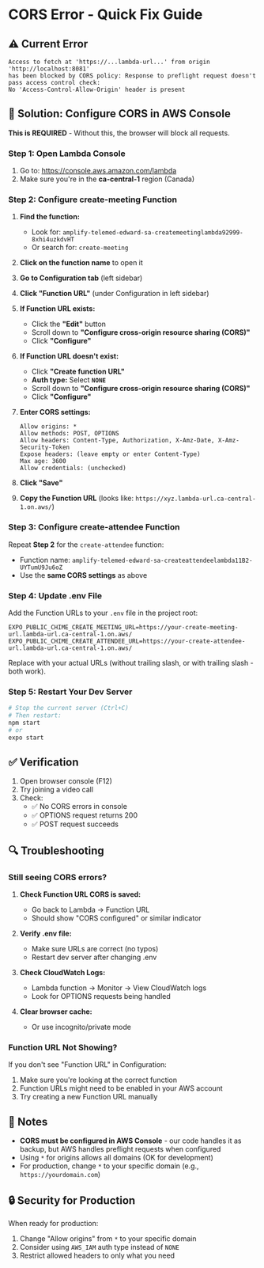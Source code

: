 # CORS Error - Quick Fix Guide

## ⚠️ Current Error
```
Access to fetch at 'https://...lambda-url...' from origin 'http://localhost:8081' 
has been blocked by CORS policy: Response to preflight request doesn't pass access control check: 
No 'Access-Control-Allow-Origin' header is present
```

## 🔧 Solution: Configure CORS in AWS Console

**This is REQUIRED** - Without this, the browser will block all requests.

### Step 1: Open Lambda Console
1. Go to: https://console.aws.amazon.com/lambda
2. Make sure you're in the **ca-central-1** region (Canada)

### Step 2: Configure create-meeting Function

1. **Find the function:**
   - Look for: `amplify-telemed-edward-sa-createmeetinglambda92999-8xhi4uzkdvHT`
   - Or search for: `create-meeting`

2. **Click on the function name** to open it

3. **Go to Configuration tab** (left sidebar)

4. **Click "Function URL"** (under Configuration in left sidebar)

5. **If Function URL exists:**
   - Click the **"Edit"** button
   - Scroll down to **"Configure cross-origin resource sharing (CORS)"**
   - Click **"Configure"**

6. **If Function URL doesn't exist:**
   - Click **"Create function URL"**
   - **Auth type:** Select **`NONE`**
   - Scroll down to **"Configure cross-origin resource sharing (CORS)"**
   - Click **"Configure"**

7. **Enter CORS settings:**
   ```
   Allow origins: *
   Allow methods: POST, OPTIONS
   Allow headers: Content-Type, Authorization, X-Amz-Date, X-Amz-Security-Token
   Expose headers: (leave empty or enter Content-Type)
   Max age: 3600
   Allow credentials: (unchecked)
   ```

8. **Click "Save"**

9. **Copy the Function URL** (looks like: `https://xyz.lambda-url.ca-central-1.on.aws/`)

### Step 3: Configure create-attendee Function

Repeat **Step 2** for the `create-attendee` function:
- Function name: `amplify-telemed-edward-sa-createattendeelambda11B2-UYTumU9Ju6oZ`
- Use the **same CORS settings** as above

### Step 4: Update .env File

Add the Function URLs to your `.env` file in the project root:

```env
EXPO_PUBLIC_CHIME_CREATE_MEETING_URL=https://your-create-meeting-url.lambda-url.ca-central-1.on.aws/
EXPO_PUBLIC_CHIME_CREATE_ATTENDEE_URL=https://your-create-attendee-url.lambda-url.ca-central-1.on.aws/
```

Replace with your actual URLs (without trailing slash, or with trailing slash - both work).

### Step 5: Restart Your Dev Server

```bash
# Stop the current server (Ctrl+C)
# Then restart:
npm start
# or
expo start
```

## ✅ Verification

1. Open browser console (F12)
2. Try joining a video call
3. Check:
   - ✅ No CORS errors in console
   - ✅ OPTIONS request returns 200
   - ✅ POST request succeeds

## 🔍 Troubleshooting

### Still seeing CORS errors?

1. **Check Function URL CORS is saved:**
   - Go back to Lambda → Function URL
   - Should show "CORS configured" or similar indicator

2. **Verify .env file:**
   - Make sure URLs are correct (no typos)
   - Restart dev server after changing .env

3. **Check CloudWatch Logs:**
   - Lambda function → Monitor → View CloudWatch logs
   - Look for OPTIONS requests being handled

4. **Clear browser cache:**
   - Or use incognito/private mode

### Function URL Not Showing?

If you don't see "Function URL" in Configuration:
1. Make sure you're looking at the correct function
2. Function URLs might need to be enabled in your AWS account
3. Try creating a new Function URL manually

## 📝 Notes

- **CORS must be configured in AWS Console** - our code handles it as backup, but AWS handles preflight requests when configured
- Using `*` for origins allows all domains (OK for development)
- For production, change `*` to your specific domain (e.g., `https://yourdomain.com`)

## 🔒 Security for Production

When ready for production:
1. Change "Allow origins" from `*` to your specific domain
2. Consider using `AWS_IAM` auth type instead of `NONE`
3. Restrict allowed headers to only what you need

